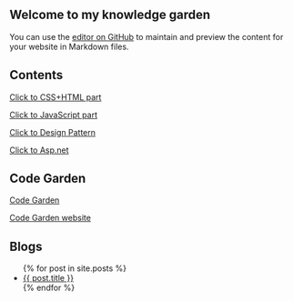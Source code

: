 ## Welcome to my knowledge garden

You can use the [editor on GitHub](https://github.com/960761/960761.github.io/edit/master/README.md) to maintain and preview the content for your website in Markdown files.


## Contents


[Click to CSS+HTML part](https://960761.github.io/AboutCSS/)


[Click to JavaScript part](https://960761.github.io/AboutJS/)


[Click to Design Pattern](https://960761.github.io/AboutDesignPattern/)


[Click to Asp.net](https://960761.github.io/AboutAspNet/)

## Code Garden

[Code Garden](https://github.com/960761/myCodeGarden)

[Code Garden website](https://960761.github.io/myCodeGarden/)


## Blogs


<ul>
  {% for post in site.posts %}
    <li>
      <a href="{{ site.baseurl }}{{ post.url }}">{{ post.title }}</a>
    </li>
  {% endfor %}
</ul>
